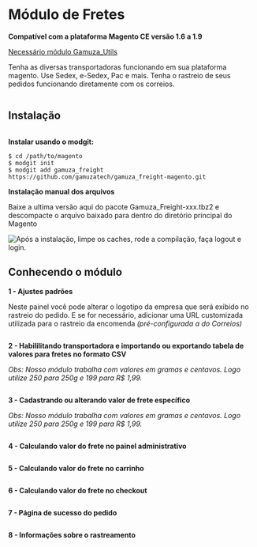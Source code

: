 <h1>Módulo de Fretes</h1>

**Compatível com a plataforma Magento CE versão 1.6 a 1.9**

[Necessário módulo Gamuza_Utils](https://github.com/gamuzatech/gamuza_utils-magento)

Tenha as diversas transportadoras funcionando em sua plataforma magento. Use Sedex, e-Sedex, Pac e mais. Tenha o rastreio de seus pedidos funcionando diretamente com os correios. 
 
<img src="https://dl.dropboxusercontent.com/s/718ydijy2bbi6yo/gamuza-fretes-box.png" alt="" title="Gamuza Fretes - Magento - Box" />

<h2>Instalação</h2>

<img src="https://dl.dropboxusercontent.com/s/pqpp0x62kqov683/sempre-faca-backup.png" alt="" title="Atenção! Sempre faça um backup da sua loja antes de realizar qualquer modificação!" />

**Instalar usando o modgit:**

    $ cd /path/to/magento
    $ modgit init
    $ modgit add gamuza_freight https://github.com/gamuzatech/gamuza_freight-magento.git

**Instalação manual dos arquivos**

Baixe a ultima versão aqui do pacote Gamuza_Freight-xxx.tbz2 e descompacte o arquivo baixado para dentro do diretório principal do Magento

<img src="https://dl.dropboxusercontent.com/s/ir2vm6cyo3gl1v8/pos-instalacao.png" alt="Após a instalação, limpe os caches, rode a compilação, faça logout e login." title="Após a instalação, limpe os caches, rode a compilação, faça logout e login." />

<h2>Conhecendo o módulo</h2>

**1 - Ajustes padrões**

Neste painel você pode alterar o logotipo da empresa que será exibido no rastreio do pedido.
E se for necessário, adicionar uma URL customizada utilizada para o rastreio da encomenda *(pré-configurada a do Correios)*

<img src="https://dl.dropbox.com/s/ub3ua92cmyt5mco/gamuza-fretes-config-admin-ajustes-padrao.png" alt="" title="Gamuza Fretes - Magento - Configuração no Painel Administrativo - Ajustes padrões" />

**2 - Habililitando transportadora e importando ou exportando tabela de valores para fretes no formato CSV**

*Obs: Nosso módulo trabalha com valores em gramas e centavos. Logo utilize 250 para 250g e 199 para R$ 1,99.*

<img src="https://dl.dropboxusercontent.com/s/dlk2va8mfled9bp/gamuza-freight-habilitando-importando-exportando-tabela-valores-fretes-csv.png" alt="" title="Gamuza Fretes - Magento - Configuração no Painel Administrativo - Habililitando transportadora e importando ou exportando tabela de valores para fretes no formato CSV" />

**3 - Cadastrando ou alterando valor de frete específico**

*Obs: Nosso módulo trabalha com valores em gramas e centavos. Logo utilize 250 para 250g e 199 para R$ 1,99.*

<img src="https://dl.dropboxusercontent.com/s/ioerixdgzb0kab0/gamuza-fretes-cadastrando-alterando-valor-frete-especifico.png" alt="" title="Gamuza Fretes - Magento - Cadastrando ou alterando valor de frete específico" />

**4 - Calculando valor do frete no painel administrativo**

<img src="https://dl.dropboxusercontent.com/s/egmfse1d6f0fcpd/gamuza-fretes-calculando-valor-frete-admin.png?dl=0" alt="" title="Gamuza Fretes - Magento - Calculando valor do frete no painel administrativo" />

**5 - Calculando valor do frete no carrinho**

<img src="https://dl.dropboxusercontent.com/s/24ce1h4dnduaqyk/gamuza-fretes-calculando-valor-frete-carrinho.png" alt="" title="Gamuza Fretes - Magento - Calculando valor do frete no carrinho" />

**6 - Calculando valor do frete no checkout**

<img src="https://dl.dropboxusercontent.com/s/pr4itansp3sry83/gamuza-fretes-calculando-valor-frete-checkout.png" alt="" title="Gamuza Fretes - Magento - Calculando valor do frete no checkout" />

**7 - Página de sucesso do pedido**

<img src="https://dl.dropboxusercontent.com/s/x8ybtpypeh4esgr/gamuza-fretes-pagina-sucesso-pedido.png" alt="" title="Gamuza Fretes - Magento - Página de sucesso do pedido" />

**8 - Informações sobre o rastreamento**

<img src="https://dl.dropboxusercontent.com/s/01io71w7osplnms/gamuza-fretes-informacao-rastreamento-1.png" alt="" title="Gamuza Fretes - Magento - Informações sobre o rastreamento" />
